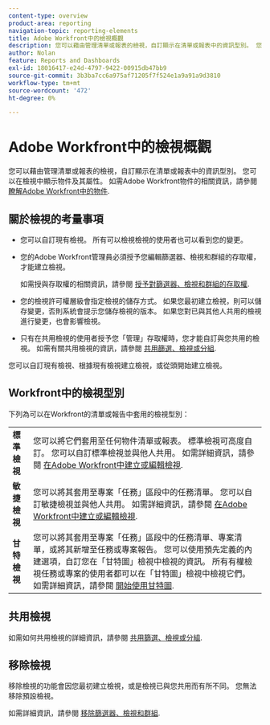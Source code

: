 ```yaml
---
content-type: overview
product-area: reporting
navigation-topic: reporting-elements
title: Adobe Workfront中的檢視概觀
description: 您可以藉由管理清單或報表的檢視，自訂顯示在清單或報表中的資訊型別。 您可以在檢視中顯示物件及其屬性。
author: Nolan
feature: Reports and Dashboards
exl-id: 18016417-e24d-4797-9422-00915db47bb9
source-git-commit: 3b3ba7cc6a975af71205f7f524e1a9a91a9d3810
workflow-type: tm+mt
source-wordcount: '472'
ht-degree: 0%

---
```


# Adobe Workfront中的檢視概觀

<!--Audited: 01/2024-->

您可以藉由管理清單或報表的檢視，自訂顯示在清單或報表中的資訊型別。 您可以在檢視中顯示物件及其屬性。 如需Adobe Workfront物件的相關資訊，請參閱 [瞭解Adobe Workfront中的物件](../../../workfront-basics/navigate-workfront/workfront-navigation/understand-objects.md).

## 關於檢視的考量事項

* 您可以自訂現有檢視。 所有可以檢視檢視的使用者也可以看到您的變更。
* 您的Adobe Workfront管理員必須授予您編輯篩選器、檢視和群組的存取權，才能建立檢視。

  如需授與存取權的相關資訊，請參閱 [授予對篩選器、檢視和群組的存取權](../../../administration-and-setup/add-users/configure-and-grant-access/grant-access-fvg.md).

* 您的檢視許可權層級會指定檢視的儲存方式。 如果您最初建立檢視，則可以儲存變更，否則系統會提示您儲存檢視的版本。 如果您對已與其他人共用的檢視進行變更，也會影響檢視。
* 只有在共用檢視的使用者授予您「管理」存取權時，您才能自訂與您共用的檢視。 如需有關共用檢視的資訊，請參閱 [共用篩選、檢視或分組](../../../reports-and-dashboards/reports/reporting-elements/share-filter-view-grouping.md).

您可以自訂現有檢視、根據現有檢視建立檢視，或從頭開始建立檢視。

## Workfront中的檢視型別

下列為可以在Workfront的清單或報告中套用的檢視型別：

<table style="table-layout:auto">
    <tr>
        <td><strong>標準檢視</strong></td>
        <td>您可以將它們套用至任何物件清單或報表。 標準檢視可高度自訂。 您可以自訂標準檢視並與他人共用。 如需詳細資訊，請參閱 <a href="/help/quicksilver/reports-and-dashboards/reports/reporting-elements/create-edit-views.md">在Adobe Workfront中建立或編輯檢視</a>.</td>
    </tr>
    <tr>
        <td><strong>敏捷檢視</strong></td>
        <td>您可以將其套用至專案「任務」區段中的任務清單。 您可以自訂敏捷檢視並與他人共用。 如需詳細資訊，請參閱 <a href="/help/quicksilver/reports-and-dashboards/reports/reporting-elements/create-edit-views.md">在Adobe Workfront中建立或編輯檢視</a>.</td>
    </tr>
    <tr>
        <td><strong>甘特檢視</strong></td>
        <td>您可以將其套用至專案「任務」區段中的任務清單、專案清單，或將其新增至任務或專案報告。 您可以使用預先定義的內建選項，自訂您在「甘特圖」檢視中檢視的資訊。 所有有權檢視任務或專案的使用者都可以在「甘特圖」檢視中檢視它們。 如需詳細資訊，請參閱 <a href="/help/quicksilver/manage-work/gantt-chart/use-the-gantt-chart/get-started-with-gantt.md">開始使用甘特圖</a>.</td>
       </tr>
</table>

<!--NOTE FOR MAYBE LATER: consider adding calendar and board views, or Milestone view (not customizable) to this list of views (above)?! -->

## 共用檢視

如需如何共用檢視的詳細資訊，請參閱 [共用篩選、檢視或分組](../../../reports-and-dashboards/reports/reporting-elements/share-filter-view-grouping.md).

## 移除檢視

移除檢視的功能會因您最初建立檢視，或是檢視已與您共用而有所不同。 您無法移除預設檢視。

如需詳細資訊，請參閱 [移除篩選器、檢視和群組](../../../reports-and-dashboards/reports/reporting-elements/remove-filters-views-groupings.md).


